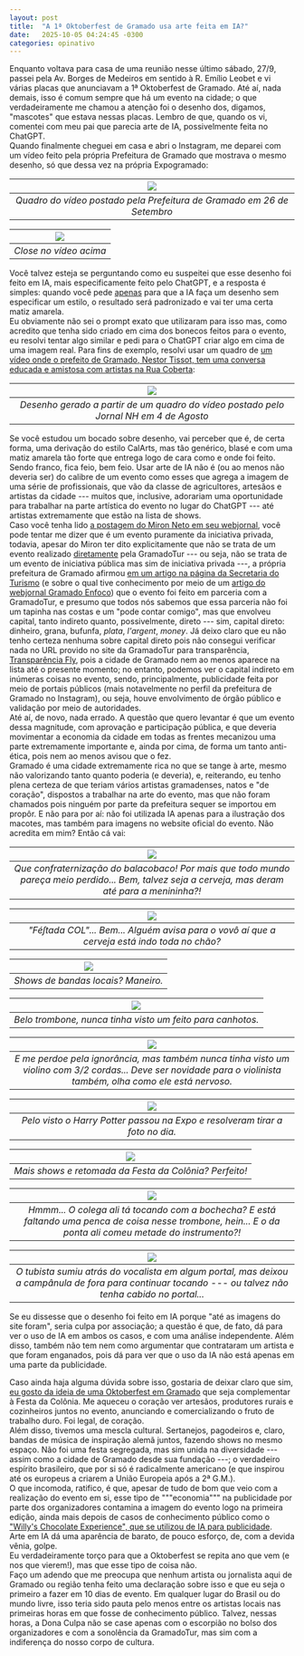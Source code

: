 ```yaml
---
layout: post
title:  "A 1ª Oktoberfest de Gramado usa arte feita em IA?"
date:   2025-10-05 04:24:45 -0300
categories: opinativo
---
```


Enquanto voltava para casa de uma reunião nesse último sábado, 27/9, passei pela
Av. Borges de Medeiros em sentido à R. Emílio Leobet e vi várias placas que
anunciavam a 1ª Oktoberfest de Gramado. Até aí, nada demais, isso é comum sempre
que há um evento na cidade; o que verdadeiramente me chamou a atenção foi o desenho
dos, digamos, "mascotes" que estava nessas placas. Lembro de que, quando os vi,
comentei com meu pai que parecia arte de IA, possivelmente feita no ChatGPT.  
Quando finalmente cheguei em casa e abri o Instagram, me deparei com um vídeo feito
pela própria Prefeitura de Gramado que mostrava o mesmo desenho, só que dessa
vez na própria Expogramado:

| [![](/blog/assets/img/Screenshot_20250927-1400212.jpg)](https://www.instagram.com/reel/DPE-m6-Eo6s) | 
|:--:| 
| *Quadro do vídeo postado pela Prefeitura de Gramado em 26 de Setembro* |

| ![](/blog/assets/img/Screenshot_20251005_010005.jpg) | 
|:--:| 
| *Close no vídeo acima* |

Você talvez esteja se perguntando como eu suspeitei que esse desenho foi feito em
IA, mais especificamente feito pelo ChatGPT, e a resposta é simples: quando você
pede <u>apenas</u> para que a IA faça um desenho sem especificar um estilo, o
resultado será padronizado e vai ter uma certa matiz amarela.  
Eu obviamente não sei o prompt exato que utilizaram para isso mas, como
acredito que tenha sido criado em cima dos bonecos feitos para o evento, eu
resolvi tentar algo similar e pedi para o ChatGPT criar algo em cima de uma
imagem real. Para fins de exemplo, resolvi usar um quadro de [um vídeo onde o
prefeito de Gramado, Nestor Tissot, tem uma conversa educada e amistosa com
artistas na Rua Coberta](https://www.instagram.com/reel/DM8kESXOPO_/):

| ![](/blog/assets/img/chatgpt_desenho.png) | 
|:--:| 
| *Desenho gerado a partir de um quadro do vídeo postado pelo Jornal NH em 4 de Agosto* |

Se você estudou um bocado sobre desenho, vai perceber que é, de certa forma,
uma derivação do estilo CalArts, mas tão genérico, blasé e com uma matiz
amarela tão forte que entrega logo de cara como e onde foi feito.  
Sendo franco, fica feio, bem feio. Usar arte de IA não é (ou ao menos não
deveria ser) do calibre de um evento como esses que agrega a imagem de uma
série de profissionais, que vão da classe de agricultores, artesãos e artistas
da cidade --- muitos que, inclusive, adorariam uma oportunidade para trabalhar
na parte artística do evento no lugar do ChatGPT --- até artistas extremamente
que estão na lista de shows.  
Caso você tenha lido [a postagem do Miron Neto em seu
webjornal](https://www.mironneto.com/gramado-tera-oktoberfest-detalhes-serao-revelados-sabado),
você pode tentar me dizer que é um evento puramente da iniciativa privada,
todavia, apesar do Miron ter dito explicitamente que não se trata de um
evento realizado <u>diretamente</u> pela GramadoTur --- ou seja, não se trata
de um evento de iniciativa pública mas sim de iniciativa privada ---, a própria
prefeitura de Gramado afirmou [em um artigo na página da Secretaria do 
Turismo](https://gramado.atende.net/cidadao/noticia/oktoberfest-gramado-e-festa-da-colonia-iniciam-evento-integrado-e-inedito-nesta-quinta-25)
(e sobre o qual tive conhecimento por meio de um [artigo do webjornal Gramado
Enfoco](https://www.gramadoenfoco.com.br/gramado/oktoberfest-gramado-e-festa-da-colonia-iniciam-evento-integrado-nesta-quinta-feira/))
que o evento foi feito em parceria com a GramadoTur, e presumo que todos nós
sabemos que essa parceria não foi um tapinha nas costas e um "pode contar
comigo", mas que envolveu capital, tanto indireto quanto, possivelmente,
direto --- sim, capital direto: dinheiro, grana, bufunfa, _plata_,
_l'argent_, _money_. Já deixo claro que eu não tenho certeza nenhuma sobre
capital direto pois não consegui verificar nada no URL provido no site da
GramadoTur para transparência,
[Transparência Fly](https://e-gov.betha.com.br/transparencia/01037-170/main.faces),
pois a cidade de Gramado nem ao menos aparece na lista até o presente momento;
no entanto, podemos ver o capital indireto em inúmeras coisas no evento, sendo,
principalmente, publicidade feita por meio de portais públicos (mais notavelmente
no perfil da prefeitura de Gramado no Instagram), ou seja, houve envolvimento
de órgão público e validação por meio de autoridades.  
Até aí, de novo, nada errado. A questão que quero levantar é que um evento dessa
magnitude, com aprovação e participação pública, e que deveria movimentar a
economia da cidade em todas as frentes mecanizou uma parte extremamente importante e,
ainda por cima, de forma um tanto anti-ética, pois nem ao menos avisou que o fez.  
Gramado é uma cidade extremamente rica no que se tange à arte, mesmo não
valorizando tanto quanto poderia (e deveria), e, reiterando, eu tenho plena
certeza de que teriam vários artistas gramadenses, natos e "de coração", dispostos
a trabalhar na arte do evento, mas que não foram chamados pois ninguém por parte
da prefeitura sequer se importou em propôr. 
E não para por aí: não foi utilizada IA apenas para a ilustração dos macotes, mas
também para imagens no website oficial do evento. Não acredita em mim? Então cá
vai:

| ![](/blog/assets/img/Screenshot_20250930-220809.jpg) | 
|:--:| 
| *Que confraternização do balacobaco! Por mais que todo mundo pareça meio perdido... Bem, talvez seja a cerveja, mas deram até para a menininha?!* |

| ![](/blog/assets/img/Screenshot_20250930-220820.jpg) | 
|:--:| 
| *"Féſtada COL"... Bem... Alguém avisa para o vovô aí que a cerveja está indo toda no chão?* |

| ![](/blog/assets/img/Screenshot_20251005-025356.jpg) | 
|:--:| 
| *Shows de bandas locais? Maneiro.* |

| ![](/blog/assets/img/Screenshot_20251005-025506.jpg) | 
|:--:| 
| *Belo trombone, nunca tinha visto um feito para canhotos.* |

| ![](/blog/assets/img/Screenshot_20251005-025527.jpg) | 
|:--:| 
| *E me perdoe pela ignorância, mas também nunca tinha visto um violino com 3/2 cordas... Deve ser novidade para o violinista também, olha como ele está nervoso.* |

| ![](/blog/assets/img/Screenshot_20251005-025321.jpg) | 
|:--:| 
| *Pelo visto o Harry Potter passou na Expo e resolveram tirar a foto no dia.* |

| ![](/blog/assets/img/Screenshot_20251005-025223.jpg) | 
|:--:| 
| *Mais shows e retomada da Festa da Colônia? Perfeito!* |

| ![](/blog/assets/img/Screenshot_20251005-025303.jpg) | 
|:--:| 
| *Hmmm... O colega ali tá tocando com a bochecha? E está faltando uma penca de coisa nesse trombone, hein... E o da ponta ali comeu metade do instrumento?!* |

| ![](/blog/assets/img/Screenshot_20251005-025311.jpg) | 
|:--:| 
| *O tubista sumiu atrás do vocalista em algum portal, mas deixou a campânula de fora para continuar tocando --- ou talvez não tenha cabido no portal...* |

Se eu dissesse que o desenho foi feito em IA porque "até as imagens do site foram",
seria culpa por associação; a questão é que, de fato, dá para ver o uso de IA em
ambos os casos, e com uma análise independente. Além disso, também não tem nem
como argumentar que contrataram um artista e que foram enganados, pois dá para
ver que o uso da IA não está apenas em uma parte da publicidade.  

Caso ainda haja alguma dúvida sobre isso, gostaria de deixar claro que sim,
<u>eu gosto da ideia de uma Oktoberfest em Gramado</u> que seja complementar
à Festa da Colônia. Me aqueceu o coração ver artesãos, produtores rurais e
cozinheiros juntos no evento, anunciando e comercializando o fruto de trabalho
duro. Foi legal, de coração.  
Além disso, tivemos uma mescla cultural. Sertanejos, pagodeiros e, claro,
bandas de música de inspiração alemã juntos, fazendo shows no mesmo espaço.
Não foi uma festa segregada, mas sim unida na diversidade --- assim como a
cidade de Gramado desde sua fundação ---; o verdadeiro espírito brasileiro,
que por si só é radicalmente americano (e que inspirou até os europeus a
criarem a União Europeia após a 2ª G.M.).  
O que incomoda, ratifico, é que, apesar de tudo de bom que veio com a realização
do evento em si, esse tipo de """economia""" na publicidade por parte dos
organizadores contamina a imagem do evento logo na primeira edição, ainda mais
depois de casos de conhecimento público como o ["Willy's Chocolate Experience",
que se utilizou de IA para
publicidade](https://en.wikipedia.org/wiki/Willy%27s_Chocolate_Experience).  
Arte em IA dá uma aparência de barato, de pouco esforço, de, com a devida vênia,
golpe.  
Eu verdadeiramente torço para que a Oktoberfest se repita ano que vem (e nos que
vierem!), mas que esse tipo de coisa não.  
Faço um adendo que me preocupa que nenhum artista ou jornalista aqui de Gramado
ou região tenha feito uma declaração sobre isso e que eu seja o primeiro a fazer
em 10 dias de evento. Em qualquer lugar do Brasil ou do mundo livre, isso teria
sido pauta pelo menos entre os artistas locais nas primeiras horas em que fosse
de conhecimento público. Talvez, nessas horas, a Dona Culpa não se case apenas
com o escorpião no bolso dos organizadores e com a sonolência da GramadoTur, mas
sim com a indiferença do nosso corpo de cultura.
